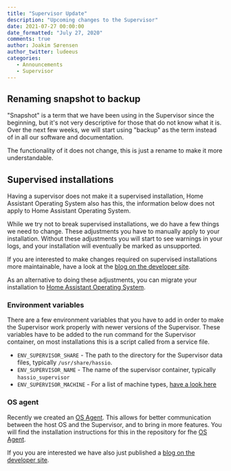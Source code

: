 ```yaml
---
title: "Supervisor Update"
description: "Upcoming changes to the Supervisor"
date: 2021-07-27 00:00:00
date_formatted: "July 27, 2020"
comments: true
author: Joakim Sørensen
author_twitter: ludeeus
categories:
   - Announcements
   - Supervisor
---
```


## Renaming snapshot to backup

"Snapshot" is a term that we have been using in the Supervisor since the beginning,
but it's not very descriptive for those that do not know what it is.
Over the next few weeks, we will start using "backup"
as the term instead of in all our software and documentation.

The functionality of it does not change, this is just a rename to make it more understandable.

## Supervised installations

<div class='note'>
Having a supervisor does not make it a supervised installation, Home Assistant Operating System also has this, the information below does not apply to Home Assistant Operating System.
</div>

While we try not to break supervised installations, we do have a few things we need to change.
These adjustments you have to manually apply to your installation. Without these adjustments you will start to see warnings in your logs, and your installation will eventually be marked as unsupported.

If you are interested to make changes required on supervised installations more maintainable, have a look at the [blog on the developer site][dev_blog].

As an alternative to doing these adjustments, you can migrate your installation to [Home Assistant Operating System][installation_docs].

### Environment variables

There are a few environment variables that you have to add in order to make the Supervisor work properly with newer versions of the Supervisor.
These variables have to be added to the run command for the Supervisor container, on most installations this is a script called from a service file.

- `ENV_SUPERVISOR_SHARE` - The path to the directory for the Supervisor data files, typically `/usr/share/hassio`.
- `ENV_SUPERVISOR_NAME` - The name of the supervisor container, typically `hassio_supervisor`
- `ENV_SUPERVISOR_MACHINE` - For a list of machine types, [have a look here][machine_types]

### OS agent

Recently we created an [OS Agent][os_agent]. This allows for better communication between the host OS and the Supervisor, and to bring in more features.
You will find the installation instructions for this in the repository for fhe [OS Agent][os_agent].

If you you are interested we have also just published a [blog on the developer site][dev_blog].

[os_agent]: https://github.com/home-assistant/os-agent
[dev_blog]: https://developers.home-assistant.io/blog/2021/07/27/supervisor_update/
[installation_docs]: /installation/
[machine_types]: https://github.com/home-assistant/supervised-installer#supported-machine-types
